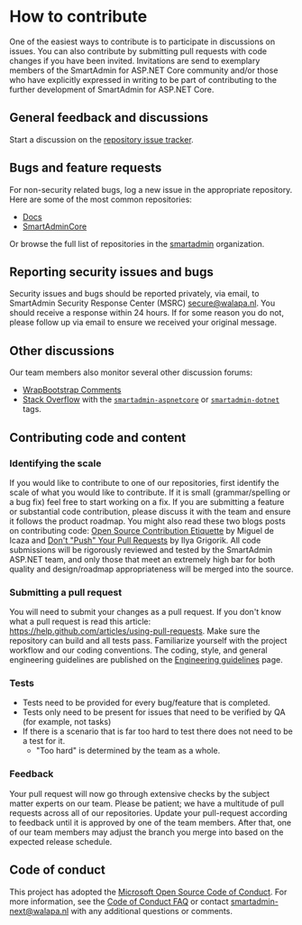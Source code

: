 # How to contribute

One of the easiest ways to contribute is to participate in discussions on issues. You can also contribute by submitting pull requests with code changes if you have been invited. Invitations are send to exemplary members of the SmartAdmin for ASP.NET Core community and/or those who have explicitly expressed in writing to be part of contributing to the further development of SmartAdmin for ASP.NET Core.

## General feedback and discussions

Start a discussion on the [repository issue tracker](https://bitbucket.org/smartadmin-next/smartadmincore/issues).

## Bugs and feature requests

For non-security related bugs, log a new issue in the appropriate repository. Here are some of the most common repositories:

* [Docs](https://bitbucket.org/smartadmin-next/smartadmincore/wiki)
* [SmartAdminCore](https://bitbucket.org/smartadmin-next/smartadmincore)

Or browse the full list of repositories in the [smartadmin](https://bitbucket.org/smartadmin-next/) organization.

## Reporting security issues and bugs

Security issues and bugs should be reported privately, via email, to SmartAdmin Security Response Center (MSRC)  secure@walapa.nl. You should receive a response within 24 hours. If for some reason you do not, please follow up via email to ensure we received your original message.

## Other discussions

Our team members also monitor several other discussion forums:

* [WrapBootstrap Comments](https://wrapbootstrap.com/theme/smartadmin-responsive-webapp-WB0573SK0/comments)
* [Stack Overflow](https://stackoverflow.com/) with the [`smartadmin-aspnetcore`](https://stackoverflow.com/questions/tagged/smartadmin-aspnetcore) or [`smartadmin-dotnet`](https://stackoverflow.com/questions/tagged/smartadmin-next-dotnet) tags.

## Contributing code and content

### Identifying the scale

If you would like to contribute to one of our repositories, first identify the scale of what you would like to contribute. If it is small (grammar/spelling or a bug fix) feel free to start working on a fix. If you are submitting a feature or substantial code contribution, please discuss it with the team and ensure it follows the product roadmap. You might also read these two blogs posts on contributing code: [Open Source Contribution Etiquette](http://tirania.org/blog/archive/2010/Dec-31.html) by Miguel de Icaza and [Don't "Push" Your Pull Requests](https://www.igvita.com/2011/12/19/dont-push-your-pull-requests/) by Ilya Grigorik. All code submissions will be rigorously reviewed and tested by the SmartAdmin ASP.NET team, and only those that meet an extremely high bar for both quality and design/roadmap appropriateness will be merged into the source.

### Submitting a pull request

You will need to submit your changes as a pull request. If you don't know what a pull request is read this article: <https://help.github.com/articles/using-pull-requests>. Make sure the repository can build and all tests pass. Familiarize yourself with the project workflow and our coding conventions. The coding, style, and general engineering guidelines are published on the [Engineering guidelines](https://github.com/aspnet/AspNetCore/wiki/Engineering-guidelines) page.

### Tests

* Tests need to be provided for every bug/feature that is completed.
* Tests only need to be present for issues that need to be verified by QA (for example, not tasks)
* If there is a scenario that is far too hard to test there does not need to be a test for it.
  * "Too hard" is determined by the team as a whole.

### Feedback

Your pull request will now go through extensive checks by the subject matter experts on our team. Please be patient; we have a multitude of pull requests across all of our repositories. Update your pull-request according to feedback until it is approved by one of the team members. After that, one of our team members may adjust the branch you merge into based on the expected release schedule.

## Code of conduct

This project has adopted the [Microsoft Open Source Code of Conduct](https://opensource.microsoft.com/codeofconduct/).  For more information, see the [Code of Conduct FAQ](https://opensource.microsoft.com/codeofconduct/faq/) or contact [smartadmin-next@walapa.nl](mailto:smartadmin-next@walapa.nl) with any additional questions or comments.